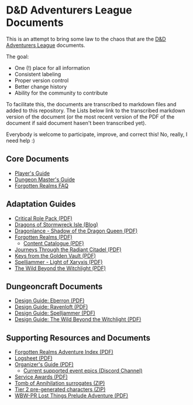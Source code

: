 # D&D Adventurers League Documents

This is an attempt to bring some law to the chaos that are the [D&D Adventurers League](https://dnd.wizards.com/adventurers-league) documents.

The goal:

- One (!) place for all information
- Consistent labeling
- Proper version control
- Better change history
- Ability for the community to contribute

To facilitate this, the documents are transcribed to markdown files and added to this repository. The Lists below link to the transcribed markdown version of the document (or the most recent version of the PDF of the document if said document hasen't been transcribed yet).

Everybody is welcome to participate, improve, and correct this! No, really, I need help :)

## Core Documents

- [Player's Guide](DDAL_Players_Guide.md)
- [Dungeon Master's Guide](DDAL_Dungeon_Masters_Guide.md)
- [Forgotten Realms FAQ](DDAL_Forgotten_Realms_FAQ.md)

## Adaptation Guides

- [Critical Role Pack (PDF)](https://cdn.discordapp.com/attachments/1049795241433124935/1050181332170452992/DD_Adventurers_League_Critical_Role_Pack_v1.0.pdf)
- [Dragons of Stormwreck Isle (Blog)](https://yawningportal.dnd.wizards.com/blog/dragons-of-stormwreck-isle-adaptation-guidance/)
- [Dragonlance - Shadow of the Dragon Queen (PDF)](https://cdn.discordapp.com/attachments/1049795241433124935/1083919162553946132/Shadow_of_the_Dragon_Queen_Dragonlance_Adaptation_Guide.pdf)
- [Forgotten Realms (PDF)](https://cdn.discordapp.com/attachments/1049795241433124935/1050181333843968010/DD_Adventurers_League_Adaptation_Guide_2014-21_v1.0.pdf)
  - [Content Catalogue (PDF)](https://cdn.discordapp.com/attachments/1049795241433124935/1077708099126825032/Adventurers_League_Content_Catalogue_v9.02.pdf)
- [Journeys Through the Radiant Citadel (PDF)](https://cdn.discordapp.com/attachments/1049795241433124935/1050181332669567106/Journeys_Through_the_Radiant_Citadel_Adaptation_Guide.pdf)
- [Keys from the Golden Vault (PDF)](https://cdn.discordapp.com/attachments/1049795241433124935/1102710535520268389/Keys_from_the_Golden_Vault_Adaption_Guide.pdf)
- [Spelljammer - Light of Xaryxis (PDF)](https://cdn.discordapp.com/attachments/1049795241433124935/1050181333453901923/DD_Adventurers_League_Adaptation_Guide_Spelljammer_Light_of_Xaryxis.pdf)
- [The Wild Beyond the Witchlight (PDF)](https://media.wizards.com/2021/dnd/downloads/DDAL_Pack-The_Wild_Beyond_the_Witchlight.pdf)

## Dungeoncraft Documents

- [Design Guide: Eberron (PDF)](https://cdn.discordapp.com/attachments/1049795241433124935/1054504818057695344/DD_Adventurers_League_Dungeoncraft_Eberron_v1.0.pdf)
- [Design Guide: Ravenloft (PDF)](https://cdn.discordapp.com/attachments/1049795241433124935/1054504818372255764/DD_Adventurers_League_Dungeoncraft_Ravenloft_v1.0.pdf)
- [Design Guide: Spelljammer (PDF)](https://www.dmsguild.com/product/408831/Dungeoncraft-Spelljammer-Designers-Pack?src=newest_in_al?affiliate_id=925821)
- [Design Guide: The Wild Beyond the Witchlight (PDF)](https://media.wizards.com/2021/dnd/downloads/Dungeoncraft_Wild_Beyond_the_Witchlight_v1.2.pdf)

## Supporting Resources and Documents

- [Forgotten Realms Adventure Index (PDF)](https://media.wizards.com/2021/dnd/downloads/DDAL_Forgotten_Realms_Adventure_Index_v11.0.pdf)
- [Logsheet (PDF)](https://media.wizards.com/2020/dnd/downloads/S10_AL_Logsheet.pdf)
- [Organizer's Guide (PDF)](https://media.wizards.com/2021/dnd/downloads/DDAL_Organizers_Guide_v11.0.pdf)
  - [Current supported event epics (Discord Channel)](https://discord.com/channels/516367331358801950/1050208806006702081)
- [Service Awards (PDF)](https://cdn.discordapp.com/attachments/1049795241433124935/1096546510788894810/DD_Adventurers_League_Service_Awards_Season_12B_v1.1.pdf)
- [Tomb of Annihilation surrogates (ZIP)](https://cdn.discordapp.com/attachments/1049795241433124935/1076223368707199087/925821-ToA_Surrogate_Pack.zip)
- [Tier 2 pre-generated characters (ZIP)](https://cdn.discordapp.com/attachments/1049795241433124935/1076223368333893713/925821-Adventurers_League_Tier_2_Pregenerated_Characters_3.zip)
- [WBW-PR Lost Things Prelude Adventure (PDF)](https://media.wizards.com/2021/dnd/downloads/WBW-PR_Lost_Things_Prelude_Adventure.pdf)
